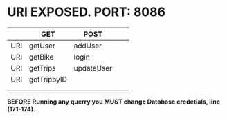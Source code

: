 # URI EXPOSED. PORT: 8086

|     | GET         | POST       |   |   |
|-----|-------------|------------|---|---|
| URI | getUser     | addUser    |   |   |
| URI | getBike     | login      |   |   |
| URI | getTrips    | updateUser |   |   |
| URI | getTripbyID |            |   |   |
|     |             |            |   |   |
|     |             |            |   |   |


**BEFORE Running any querry you MUST change Database credetials, line (171-174).**
